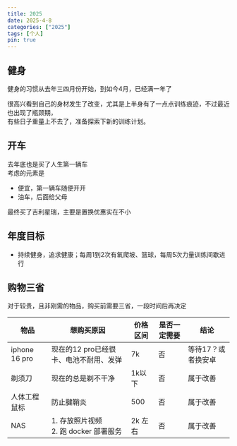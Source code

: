 ```yaml
---
title: 2025
date: 2025-4-8
categories: ["2025"]
tags: [个人]
pin: true
---
```


## 健身
健身的习惯从去年三四月份开始，到如今4月，已经满一年了

很高兴看到自己的身材发生了改变，尤其是上半身有了一点点训练痕迹，不过最近也出现了瓶颈期，  
有些日子重量上不去了，准备探索下新的训练计划。

## 开车
去年底也是买了人生第一辆车  
考虑的元素是
- 便宜，第一辆车随便开开
- 油车，后面给父母

最终买了吉利星瑞，主要是置换优惠实在不小

## 年度目标
- 持续健身，追求健康；每周1到2次有氧爬坡、篮球，每周5次力量训练间歇进行


## 购物三省
对于较贵，且非刚需的物品，购买前需要三省，一段时间后再决定

| 物品            | 想购买原因                         | 价格区间  | 是否一定需要 | 结论         |
| ------------- | ----------------------------- | ----- | ------ | ---------- |
| iphone 16 pro | 现在的12 pro已经很卡、电池不耐用、发弹        | 7k    | 否      | 等待17？或者换安卓 |
| 剃须刀           | 现在的总是剃不干净                     | 1k以下  | 否      | 属于改善       |
| 人体工程鼠标        | 防止腱鞘炎                         | 500   | 否      | 属于改善       |
| NAS           | 1. 存放照片视频<br>2. 跑 docker 部署服务 | 2k 左右 | 否      | 属于改善       |

